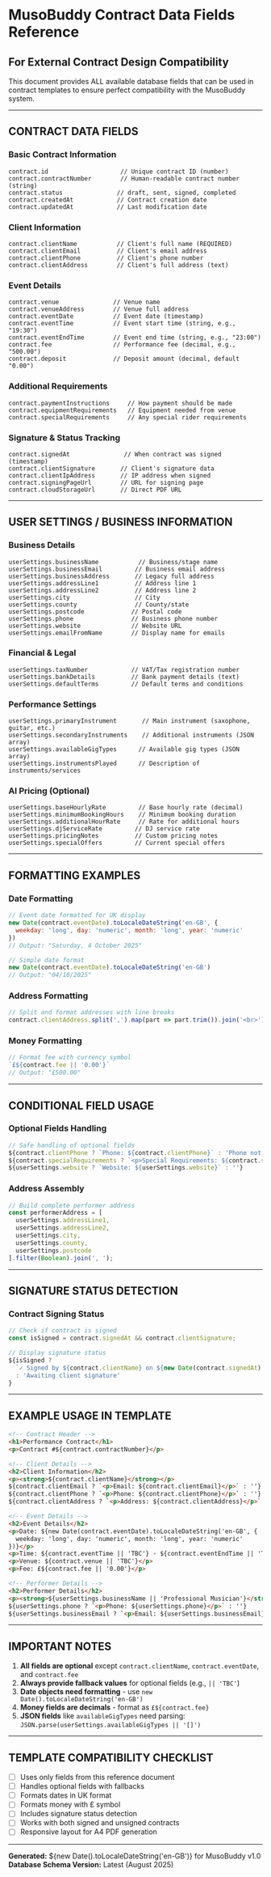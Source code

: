 # MusoBuddy Contract Data Fields Reference
## For External Contract Design Compatibility

This document provides ALL available database fields that can be used in contract templates to ensure perfect compatibility with the MusoBuddy system.

---

## CONTRACT DATA FIELDS

### Basic Contract Information
```
contract.id                    // Unique contract ID (number)
contract.contractNumber        // Human-readable contract number (string)
contract.status               // draft, sent, signed, completed
contract.createdAt            // Contract creation date
contract.updatedAt            // Last modification date
```

### Client Information
```
contract.clientName           // Client's full name (REQUIRED)
contract.clientEmail          // Client's email address
contract.clientPhone          // Client's phone number
contract.clientAddress        // Client's full address (text)
```

### Event Details
```
contract.venue               // Venue name
contract.venueAddress        // Venue full address
contract.eventDate           // Event date (timestamp)
contract.eventTime           // Event start time (string, e.g., "19:30")
contract.eventEndTime        // Event end time (string, e.g., "23:00")
contract.fee                 // Performance fee (decimal, e.g., "500.00")
contract.deposit             // Deposit amount (decimal, default "0.00")
```

### Additional Requirements
```
contract.paymentInstructions     // How payment should be made
contract.equipmentRequirements   // Equipment needed from venue
contract.specialRequirements     // Any special rider requirements
```

### Signature & Status Tracking
```
contract.signedAt               // When contract was signed (timestamp)
contract.clientSignature       // Client's signature data
contract.clientIpAddress       // IP address when signed
contract.signingPageUrl        // URL for signing page
contract.cloudStorageUrl       // Direct PDF URL
```

---

## USER SETTINGS / BUSINESS INFORMATION

### Business Details
```
userSettings.businessName           // Business/stage name
userSettings.businessEmail         // Business email address
userSettings.businessAddress       // Legacy full address
userSettings.addressLine1          // Address line 1
userSettings.addressLine2          // Address line 2
userSettings.city                  // City
userSettings.county                // County/state
userSettings.postcode             // Postal code
userSettings.phone                // Business phone number
userSettings.website              // Website URL
userSettings.emailFromName        // Display name for emails
```

### Financial & Legal
```
userSettings.taxNumber            // VAT/Tax registration number
userSettings.bankDetails          // Bank payment details (text)
userSettings.defaultTerms         // Default terms and conditions
```

### Performance Settings
```
userSettings.primaryInstrument       // Main instrument (saxophone, guitar, etc.)
userSettings.secondaryInstruments    // Additional instruments (JSON array)
userSettings.availableGigTypes      // Available gig types (JSON array)
userSettings.instrumentsPlayed      // Description of instruments/services
```

### AI Pricing (Optional)
```
userSettings.baseHourlyRate         // Base hourly rate (decimal)
userSettings.minimumBookingHours    // Minimum booking duration
userSettings.additionalHourRate     // Rate for additional hours
userSettings.djServiceRate         // DJ service rate
userSettings.pricingNotes          // Custom pricing notes
userSettings.specialOffers         // Current special offers
```

---

## FORMATTING EXAMPLES

### Date Formatting
```javascript
// Event date formatted for UK display
new Date(contract.eventDate).toLocaleDateString('en-GB', {
  weekday: 'long', day: 'numeric', month: 'long', year: 'numeric'
})
// Output: "Saturday, 4 October 2025"

// Simple date format
new Date(contract.eventDate).toLocaleDateString('en-GB')
// Output: "04/10/2025"
```

### Address Formatting
```javascript
// Split and format addresses with line breaks
contract.clientAddress.split(',').map(part => part.trim()).join('<br>')
```

### Money Formatting
```javascript
// Format fee with currency symbol
`£${contract.fee || '0.00'}`
// Output: "£500.00"
```

---

## CONDITIONAL FIELD USAGE

### Optional Fields Handling
```javascript
// Safe handling of optional fields
${contract.clientPhone ? `Phone: ${contract.clientPhone}` : 'Phone not provided'}
${contract.specialRequirements ? `<p>Special Requirements: ${contract.specialRequirements}</p>` : ''}
${userSettings.website ? `Website: ${userSettings.website}` : ''}
```

### Address Assembly
```javascript
// Build complete performer address
const performerAddress = [
  userSettings.addressLine1,
  userSettings.addressLine2,
  userSettings.city,
  userSettings.county,  
  userSettings.postcode
].filter(Boolean).join(', ');
```

---

## SIGNATURE STATUS DETECTION

### Contract Signing Status
```javascript
// Check if contract is signed
const isSigned = contract.signedAt && contract.clientSignature;

// Display signature status
${isSigned ? 
  `✓ Signed by ${contract.clientName} on ${new Date(contract.signedAt).toLocaleDateString('en-GB')}` 
  : 'Awaiting client signature'
}
```

---

## EXAMPLE USAGE IN TEMPLATE

```html
<!-- Contract Header -->
<h1>Performance Contract</h1>
<p>Contract #${contract.contractNumber}</p>

<!-- Client Details -->
<h2>Client Information</h2>
<p><strong>${contract.clientName}</strong></p>
${contract.clientEmail ? `<p>Email: ${contract.clientEmail}</p>` : ''}
${contract.clientPhone ? `<p>Phone: ${contract.clientPhone}</p>` : ''}
${contract.clientAddress ? `<p>Address: ${contract.clientAddress}</p>` : ''}

<!-- Event Details -->
<h2>Event Details</h2>
<p>Date: ${new Date(contract.eventDate).toLocaleDateString('en-GB', {
  weekday: 'long', day: 'numeric', month: 'long', year: 'numeric'
})}</p>
<p>Time: ${contract.eventTime || 'TBC'} - ${contract.eventEndTime || 'TBC'}</p>
<p>Venue: ${contract.venue || 'TBC'}</p>
<p>Fee: £${contract.fee || '0.00'}</p>

<!-- Performer Details -->
<h2>Performer Details</h2>
<p><strong>${userSettings.businessName || 'Professional Musician'}</strong></p>
${userSettings.phone ? `<p>Phone: ${userSettings.phone}</p>` : ''}
${userSettings.businessEmail ? `<p>Email: ${userSettings.businessEmail}</p>` : ''}
```

---

## IMPORTANT NOTES

1. **All fields are optional** except `contract.clientName`, `contract.eventDate`, and `contract.fee`
2. **Always provide fallback values** for optional fields (e.g., `|| 'TBC'`)
3. **Date objects need formatting** - use `new Date().toLocaleDateString('en-GB')`
4. **Money fields are decimals** - format as `£${contract.fee}`
5. **JSON fields** like `availableGigTypes` need parsing: `JSON.parse(userSettings.availableGigTypes || '[]')`

---

## TEMPLATE COMPATIBILITY CHECKLIST

- [ ] Uses only fields from this reference document
- [ ] Handles optional fields with fallbacks
- [ ] Formats dates in UK format
- [ ] Formats money with £ symbol
- [ ] Includes signature status detection
- [ ] Works with both signed and unsigned contracts
- [ ] Responsive layout for A4 PDF generation

---

**Generated:** ${new Date().toLocaleDateString('en-GB')} for MusoBuddy v1.0
**Database Schema Version:** Latest (August 2025)